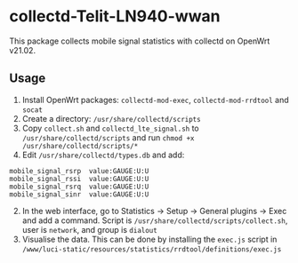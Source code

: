# collectd-Telit-LN940-wwan

This package collects mobile signal statistics with collectd on OpenWrt v21.02. 

## Usage
1. Install OpenWrt packages: `collectd-mod-exec`, `collectd-mod-rrdtool` and `socat`
2. Create a directory: `/usr/share/collectd/scripts`
3. Copy `collect.sh` and `collectd_lte_signal.sh` to `/usr/share/collectd/scripts` and run `chmod +x /usr/share/collectd/scripts/*`
4. Edit `/usr/share/collectd/types.db` and add:
```
mobile_signal_rsrp	value:GAUGE:U:U
mobile_signal_rssi	value:GAUGE:U:U
mobile_signal_rsrq	value:GAUGE:U:U
mobile_signal_sinr	value:GAUGE:U:U
```
2. In the web interface, go to Statistics -> Setup -> General plugins -> Exec
   and add a command. Script is `/usr/share/collectd/scripts/collect.sh`, user
   is `network`, and group is `dialout`
3. Visualise the data. This can be done by installing the `exec.js` script in
    `/www/luci-static/resources/statistics/rrdtool/definitions/exec.js`
